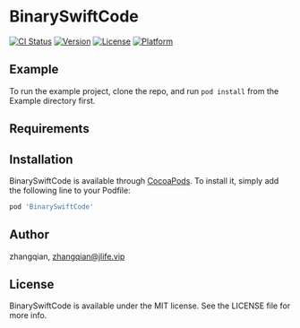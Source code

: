 # BinarySwiftCode

[![CI Status](https://img.shields.io/travis/zhangqian/BinarySwiftCode.svg?style=flat)](https://travis-ci.org/zhangqian/BinarySwiftCode)
[![Version](https://img.shields.io/cocoapods/v/BinarySwiftCode.svg?style=flat)](https://cocoapods.org/pods/BinarySwiftCode)
[![License](https://img.shields.io/cocoapods/l/BinarySwiftCode.svg?style=flat)](https://cocoapods.org/pods/BinarySwiftCode)
[![Platform](https://img.shields.io/cocoapods/p/BinarySwiftCode.svg?style=flat)](https://cocoapods.org/pods/BinarySwiftCode)

## Example

To run the example project, clone the repo, and run `pod install` from the Example directory first.

## Requirements

## Installation

BinarySwiftCode is available through [CocoaPods](https://cocoapods.org). To install
it, simply add the following line to your Podfile:

```ruby
pod 'BinarySwiftCode'
```

## Author

zhangqian, zhangqian@jlife.vip

## License

BinarySwiftCode is available under the MIT license. See the LICENSE file for more info.
